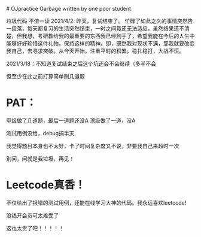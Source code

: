 ﻿﻿﻿# OJpracticeGarbage written by one poor student 垃圾代码 不值一读2021/4/2: 昨天，复试结束了。忙碌了如此之久的事情突然告一段落，每天都复习的生活突然结束，一时之间竟还无法适应。虽然结果还不清楚，但我想，考研教给我的最重要的东西我已经到手了，希望我能在今后的人生中能够好好珍惜这件礼物，保持这样的精神。即，既然我对现状不满，那我就要改变我自己，去寻求突破。从今天开始，注重平时的积累，稳扎稳打，大战不慌。2021/3/18：不知道复试结束之后这个坑还会不会继续（多半不会但至少在此之前打算简单刷几道题# PAT：甲级做了几道题，最后一道题还没A顶级做了一道，没A测试用例没给，debug搞半天我觉得题目本身也不太好，卡了时间复杂度又不说，非要我自己来超时一次别问，问就是我垃圾，再见！# Leetcode真香！不仅给出了报错的测试用例，还能在线学习大神的代码。我永远喜欢leetcode!没钱开会员可太难受了这也太贵了吧！！！！！